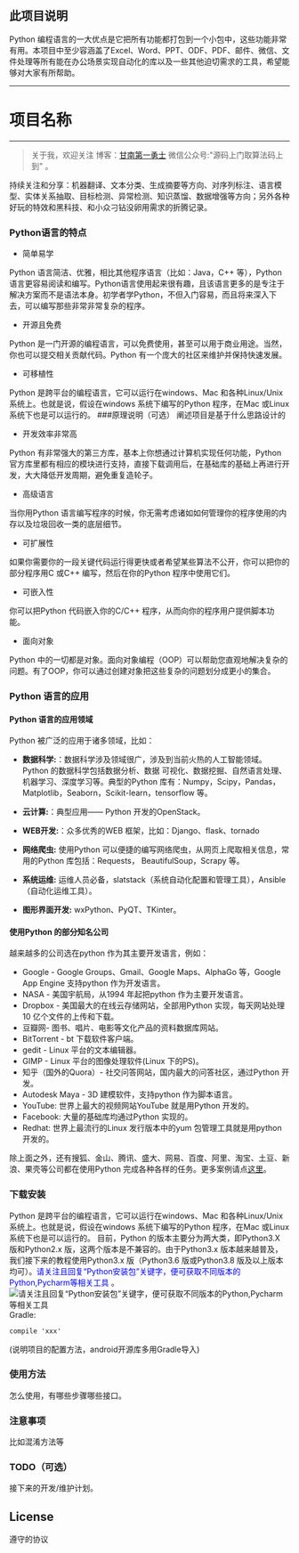 ## 此项目说明
Python 编程语言的一大优点是它把所有功能都打包到一个小包中，这些功能非常有用。本项目中至少容涵盖了Excel、Word、PPT、ODF、PDF、邮件、微信、文件处理等所有能在办公场景实现自动化的库以及一些其他迫切需求的工具，希望能够对大家有所帮助。


---
# 项目名称
-------------

> 关于我，欢迎关注
  博客：[甘南第一勇士](https://shajiu.github.io/)  微信公众号:"源码上门取算法码上到" 。

持续关注和分享：机器翻译、文本分类、生成摘要等方向、对序列标注、语言模型、实体关系抽取、目标检测、异常检测、知识蒸馏、数据增强等方向；另外各种好玩的特效和黑科技、和小众刁钻没卵用需求的折腾记录。

### Python语言的特点
- 简单易学

Python 语言简洁、优雅，相比其他程序语言（比如：Java，C++ 等），Python 语言更容易阅读和编写。Python语言使用起来很有趣，且该语言更多的是专注于解决方案而不是语法本身。初学者学Python，不但入门容易，而且将来深入下去，可以编写那些非常非常复杂的程序。
- 开源且免费

Python 是一门开源的编程语言，可以免费使用，甚至可以用于商业用途。当然，你也可以提交相关贡献代码。Python 有一个庞大的社区来维护并保持快速发展。

- 可移植性

Python 是跨平台的编程语言，它可以运行在windows、Mac 和各种Linux/Unix 系统上。也就是说，假设在windows 系统下编写的Python 程序，在Mac 或Linux 系统下也是可以运行的。
###原理说明（可选）
阐述项目是基于什么思路设计的

- 开发效率非常高

Python 有非常强大的第三方库，基本上你想通过计算机实现任何功能，Python 官方库里都有相应的模块进行支持，直接下载调用后，在基础库的基础上再进行开发，大大降低开发周期，避免重复造轮子。

- 高级语言

当你用Python 语言编写程序的时候，你无需考虑诸如如何管理你的程序使用的内存以及垃圾回收一类的底层细节。

- 可扩展性

如果你需要你的一段关键代码运行得更快或者希望某些算法不公开，你可以把你的部分程序用C 或C++ 编写，然后在你的Python 程序中使用它们。

- 可嵌入性

你可以把Python 代码嵌入你的C/C++ 程序，从而向你的程序用户提供脚本功能。

- 面向对象

Python 中的一切都是对象。面向对象编程（OOP）可以帮助您直观地解决复杂的问题。有了OOP，你可以通过创建对象把这些复杂的问题划分成更小的集合。

### Python 语言的应用

#### Python 语言的应用领域

Python 被广泛的应用于诸多领域，比如：

- **数据科学:**：数据科学涉及领域很广，涉及到当前火热的人工智能领域。Python 的数据科学包括数据分析、数据
可视化、数据挖掘、自然语言处理、机器学习、深度学习等。典型的Python 库有：Numpy，Scipy，Pandas，
Matplotlib，Seaborn，Scikit-learn，tensorflow 等。

- **云计算:**：典型应用—— Python 开发的OpenStack。

- **WEB开发:**：众多优秀的WEB 框架，比如：Django、flask、tornado


- **网络爬虫:** 使用Python 可以便捷的编写网络爬虫，从网页上爬取相关信息，常用的Python 库包括：Requests，
BeautifulSoup，Scrapy 等。

- **系统运维:** 运维人员必备，slatstack（系统自动化配置和管理工具），Ansible（自动化运维工具）。

- **图形界面开发:** wxPython、PyQT、TKinter。

#### 使用Python 的部分知名公司
越来越多的公司选在python 作为其主要开发语言，例如：
- Google - Google Groups、Gmail、Google Maps、AlphaGo 等，Google App Engine 支持python 作为开发语言。
- NASA - 美国宇航局，从1994 年起把python 作为主要开发语言。
- Dropbox - 美国最大的在线云存储网站，全部用Python 实现，每天网站处理10 亿个文件的上传和下载。
- 豆瓣网- 图书、唱片、电影等文化产品的资料数据库网站。
- BitTorrent - bt 下载软件客户端。
- gedit - Linux 平台的文本编辑器。
- GIMP - Linux 平台的图像处理软件(Linux 下的PS)。
- 知乎（国外的Quora）- 社交问答网站，国内最大的问答社区，通过Python 开发。
- Autodesk Maya - 3D 建模软件，支持python 作为脚本语言。
- YouTube: 世界上最大的视频网站YouTube 就是用Python 开发的。
- Facebook: 大量的基础库均通过Python 实现的。
- Redhat: 世界上最流行的Linux 发行版本中的yum 包管理工具就是用python 开发的。

除上面之外，还有搜狐、金山、腾讯、盛大、网易、百度、阿里、淘宝、土豆、新浪、果壳等公司都在使用Python
完成各种各样的任务。更多案例请点[这里](https://www.python.org/about/success/)。


### 下载安装
Python 是跨平台的编程语言，它可以运行在windows、Mac 和各种Linux/Unix 系统上。也就是说，假设在windows 系统下编写的Python 程序，在Mac 或Linux 系统下也是可以运行的。
目前，Python 的版本主要分为两大类，即Python3.X 版和Python2.x 版，这两个版本是不兼容的。由于Python3.x 版本越来越普及，我们接下来的教程使用Python3.x 版（Python3.6 版或Python3.8 版及以上版本均可）。<font color=Blue>请关注且回复“Python安装包”关键字，便可获取不同版本的Python,Pycharm等相关工具</font> 。 
![请关注且回复“Python安装包”关键字，便可获取不同版本的Python,Pycharm等相关工具](https://s3.bmp.ovh/imgs/2021/12/50a8b03afd031a40.png)
Gradle:
``` xml
compile 'xxx'
```
(说明项目的配置方法，android开源库多用Gradle导入)

### 使用方法
怎么使用，有哪些步骤哪些接口。

### 注意事项
比如混淆方法等

### TODO（可选）
接下来的开发/维护计划。

## License
遵守的协议
